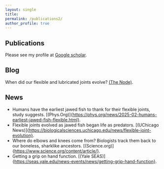 ```yaml
---
layout: single
title: 
permalink: /publications2/
author_profile: true
---
```


## Publications

<!-- - _Evolutionary origins of synovial joints_. **Sharma, N.**, Haridy, Y, Shubin, N. BioRxiv, 2023.  [Full text](https://www.biorxiv.org/content/biorxiv/early/2024/04/03/2024.04.02.587820.full.pdf)
- _The minimum intervention principle of optimal control relates the uncontrolled manifold to muscle synergies_. **Sharma, N**, BioRxiv, 2022. [Full text](https://www.biorxiv.org/content/10.1101/2023.08.18.553939v1.full)
- _Finger stability in precision grips_. **Sharma, N**, Venkadesan, M. PNAS, 2021. [Full text](https://www.pnas.org/doi/10.1073/pnas.2122903119)
- _Active viscoelasticity in sarcomeres_. Nguyen, K, **Sharma, N**, Venkadesan, M. Frontiers in Robotics and AI, 2018. [Full text](https://www.frontiersin.org/articles/10.3389/frobt.2018.00069/full)
- _On the role of stability in animal morphology and neural control_. **Sharma, N**. ProQuest, 2021. [Full text, dissertation](https://www.proquest.com/docview/2632151295/A5347722E48E4D3BPQ/1) -->

Please see my profile at [Google scholar](https://scholar.google.com/citations?user=Qg3qMcsAAAAJ&hl=en). 

## Blog

When did our flexible and lubricated joints evolve? [(The Node)](https://thenode.biologists.com/when-did-our-flexible-and-lubricated-joints-evolve/research/). 

## News 

- Humans have the earliest jawed fish to thank for their flexible joints, study suggests. [(Phys.Org)]{https://phys.org/news/2025-02-humans-earliest-jawed-fish-flexible.html}.
- Flexible joints evolved as jawed fish began life as predators. [(UChicago News)]{https://biologicalsciences.uchicago.edu/news/flexible-joint-evolution}.
- Where do elbows and knees come from? Biologists track them back to our boneless, sharklike ancestors. [(Science.org)]{https://www.science.org/content/article/}.
- Getting a grip on hand function. [(Yale SEAS)]{https://seas.yale.edu/news-events/news/getting-grip-hand-function}.

<script src="http://code.jquery.com/jquery-1.4.2.min.js"></script> <script> var x = document.getElementsByClassName("site-footer-credits"); setTimeout(() => { x[0].remove(); }, 10); </script>
